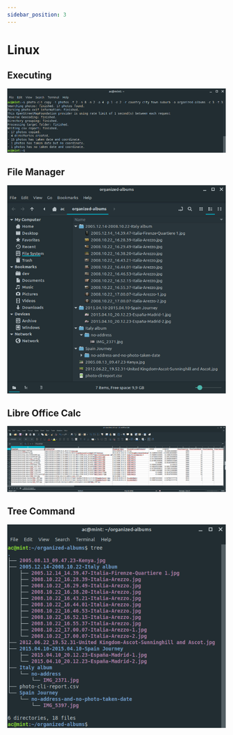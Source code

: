```yaml
---
sidebar_position: 3
---
```


# Linux

## Executing

![linux-execute](/img/screenshots/linux/execute.png)

## File Manager

![linux-file-manager](/img/screenshots/linux/file-manager.png)

## Libre Office Calc

![linux-calc](/img/screenshots/linux/calc.png)

## Tree Command

![mac-os-tree-command](/img/screenshots/linux/tree-command.png)